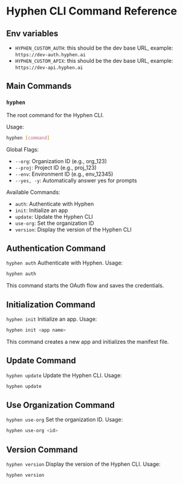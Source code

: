 # Hyphen CLI Command Reference

## Env variables
-   `HYPHEN_CUSTOM_AUTH`: this should be the dev base URL, example: `https://dev-auth.hyphen.ai`
-   `HYPHEN_CUSTOM_APIX`: this should be the dev base URL, example: `https://dev-api.hyphen.ai`

## Main Commands

### `hyphen`

The root command for the Hyphen CLI.

Usage:
```bash
hyphen [command]
```

Global Flags:
  - `--org`: Organization ID (e.g., org_123)
  - `--proj`: Project ID (e.g., proj_123)
  - `--env`: Environment ID (e.g., env_12345)
  - `--yes, -y`: Automatically answer yes for prompts

Available Commands:
  - `auth`: Authenticate with Hyphen
  - `init`: Initialize an app
  - `update`: Update the Hyphen CLI
  - `use-org`: Set the organization ID
  - `version`: Display the version of the Hyphen CLI

## Authentication Command
`hyphen auth`
Authenticate with Hyphen.
Usage:

```bash
hyphen auth
```
This command starts the OAuth flow and saves the credentials.

## Initialization Command
`hyphen init`
Initialize an app.
Usage:
```bash
hyphen init <app name> 
```
This command creates a new app and initializes the manifest file.


## Update Command
`hyphen update`
Update the Hyphen CLI.
Usage:
```bash
hyphen update
```

## Use Organization Command
`hyphen use-org`
Set the organization ID.
Usage:
```bash
hyphen use-org <id>
```

## Version Command
`hyphen version`
Display the version of the Hyphen CLI.
Usage:
```bash
hyphen version
```
